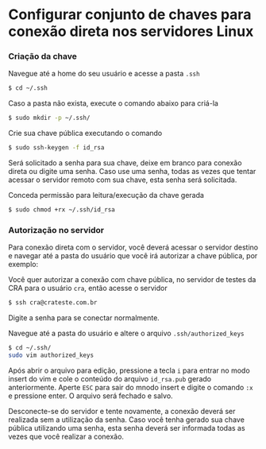 # Configurar conjunto de chaves para conexão direta nos servidores Linux

### Criação da chave

Navegue até a home do seu usuário e acesse a pasta `.ssh`
```sh
$ cd ~/.ssh
```
Caso a pasta não exista, execute o comando abaixo para criá-la
```sh
$ sudo mkdir -p ~/.ssh/
```
Crie sua chave pública executando o comando
```sh
$ sudo ssh-keygen -f id_rsa
```
Será solicitado a senha para sua chave, deixe em branco para conexão direta ou digite uma senha. Caso use uma senha, todas as vezes que tentar acessar o servidor remoto com sua chave, esta senha será solicitada.

Conceda permissão para leitura/execução da chave gerada
```sh
$ sudo chmod +rx ~/.ssh/id_rsa
```

### Autorização no servidor

Para conexão direta com o servidor, você deverá acessar o servidor destino e navegar até a pasta do usuário que você irá autorizar a chave pública, por exemplo:

Você quer autorizar a conexão com chave pública, no servidor de testes da CRA para o usuário `cra`, então acesse o servidor
```sh
$ ssh cra@crateste.com.br
```
Digite a senha para se conectar normalmente.

Navegue até a pasta do usuário e altere o arquivo `.ssh/authorized_keys`
```sh
$ cd ~/.ssh/
sudo vim authorized_keys
```
Após abrir o arquivo para edição, pressione a tecla `i` para entrar no modo insert do vim e cole o conteúdo do arquivo `id_rsa.pub` gerado anteriormente.
Aperte `ESC` para sair do mnodo insert e digite o comando `:x` e pressione enter. O arquivo será fechado e salvo.

Desconecte-se do servidor e tente novamente, a conexão deverá ser realizada sem a utilização da senha. Caso você tenha gerado sua chave pública utilizando uma senha, esta senha deverá ser informada todas as vezes que você realizar a conexão.
